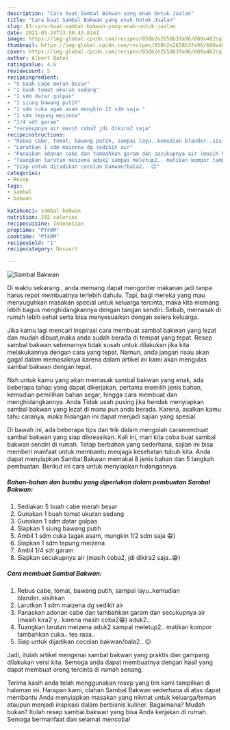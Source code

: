 ```yaml
---
description: "Cara buat Sambal Bakwan yang enak Untuk Jualan"
title: "Cara buat Sambal Bakwan yang enak Untuk Jualan"
slug: 83-cara-buat-sambal-bakwan-yang-enak-untuk-jualan
date: 2021-05-24T23:50:43.814Z
image: https://img-global.cpcdn.com/recipes/858b2e2658b3fa96/680x482cq70/sambal-bakwan-foto-resep-utama.jpg
thumbnail: https://img-global.cpcdn.com/recipes/858b2e2658b3fa96/680x482cq70/sambal-bakwan-foto-resep-utama.jpg
cover: https://img-global.cpcdn.com/recipes/858b2e2658b3fa96/680x482cq70/sambal-bakwan-foto-resep-utama.jpg
author: Albert Bates
ratingvalue: 4.6
reviewcount: 5
recipeingredient:
- "5 buah cabe merah besar"
- "1 buah tomat ukuran sedang"
- "1 sdm datar gulpas"
- "1 siung bawang putih"
- "1 sdm cuka agak asam mungkin 12 sdm saja "
- "1 sdm tepung meizena"
- "1/4 sdt garam"
- "secukupnya air masih coba2 jdi dikira2 saja"
recipeinstructions:
- "Rebus cabe, tomat, bawang putih, sampai layu..kemudian blander..sisihkan"
- "Larutkan 1 sdm maizena dg sedikit air"
- "Panaskan adonan cabe dan tambahkan garam dan secukupnya air (masih kira2 y.. karena masih coba2😁) aduk2.."
- "Tuangkan larutan meizena aduk2 sampai meletup2.. matikan kompor tambahkan cuka.. tes rasa.."
- "Siap untuk dijadikan cocolan bakwan/bala2.. 😉"
categories:
- Resep
tags:
- sambal
- bakwan

katakunci: sambal bakwan 
nutrition: 292 calories
recipecuisine: Indonesian
preptime: "PT40M"
cooktime: "PT40M"
recipeyield: "1"
recipecategory: Dessert

---
```



![Sambal Bakwan](https://img-global.cpcdn.com/recipes/858b2e2658b3fa96/680x482cq70/sambal-bakwan-foto-resep-utama.jpg)

Di waktu  sekarang , anda memang dapat mengorder makanan jadi tanpa harus repot membuatnya terlebih dahulu. Tapi, bagi mereka yang mau menyuguhkan masakan special untuk keluarga tercinta, maka kita memang lebih bagus menghidangkannya dengan tangan sendiri. Sebab, memasak di rumah lebih sehat serta bisa menyesuaikan dengan selera keluarga.

Jika kamu lagi mencari inspirasi cara membuat sambal bakwan yang lezat dan mudah dibuat,maka anda sudah berada di tempat yang tepat. Resep sambal bakwan  sebenarnya tidak susah untuk dilakukan jika kita melakukannya dengan cara yang tepat. Namun, anda jangan risau akan gagal dalam memasaknya 
karena dalam artikel ini kami akan mengulas sambal bakwan dengan tepat.  



Nah untuk kamu yang akan memasak sambal bakwan yang enak, ada beberapa tahap yang dapat dikerjakan, pertama memilih jenis bahan, kemudian pemilihan bahan segar, hingga cara membuat dan menghidangkannya. Anda Tidak usah pusing jika hendak menyiapkan sambal bakwan yang lezat di mana pun anda berada. Karena, asalkan kamu  tahu caranya, maka hidangan ini dapat menjadi sajian yang spesial.

Di bawah ini, ada beberapa tips dan trik dalam mengolah caramembuat sambal bakwan yang siap dikreasikan. Kali ini, mari kita coba buat sambal bakwan sendiri di rumah. Tetap berbahan yang sederhana, sajian ini bisa memberi manfaat untuk membantu menjaga kesehatan tubuh kita. Anda dapat menyiapkan Sambal Bakwan memakai 8 jenis bahan dan 5 langkah pembuatan. Berikut ini cara untuk menyiapkan hidangannya.

<!--inarticleads1-->

##### Bahan-bahan dan bumbu yang diperlukan dalam pembuatan Sambal Bakwan:

1. Sediakan 5 buah cabe merah besar
1. Gunakan 1 buah tomat ukuran sedang
1. Gunakan 1 sdm datar gulpas
1. Siapkan 1 siung bawang putih
1. Ambil 1 sdm cuka (agak asam, mungkin 1/2 sdm saja 😁)
1. Siapkan 1 sdm tepung meizena
1. Ambil 1/4 sdt garam
1. Siapkan secukupnya air (masih coba2, jdi dikira2 saja..😁)




<!--inarticleads2-->

##### Cara membuat Sambal Bakwan:

1. Rebus cabe, tomat, bawang putih, sampai layu..kemudian blander..sisihkan
1. Larutkan 1 sdm maizena dg sedikit air
1. Panaskan adonan cabe dan tambahkan garam dan secukupnya air (masih kira2 y.. karena masih coba2😁) aduk2..
1. Tuangkan larutan meizena aduk2 sampai meletup2.. matikan kompor tambahkan cuka.. tes rasa..
1. Siap untuk dijadikan cocolan bakwan/bala2.. 😉




Jadi, itulah artikel mengenai  sambal bakwan  yang praktis dan gampang dilakukan versi kita. Semoga anda dapat membuatnya dengan hasil yang dapat membuat oreng tercinta di rumah senang. 

Terima kasih anda telah menggunakan resep yang tim kami tampilkan di halaman ini. Harapan kami, olahan  Sambal Bakwan sederhana di atas dapat membantu Anda menyiapkan masakan yang nikmat untuk keluarga/teman ataupun menjadi inspirasi dalam berbisnis kuliner. Bagaimana? Mudah bukan? Itulah resep sambal bakwan yang bisa Anda kerjakan di rumah. Semoga bermanfaat dan selamat mencoba!

